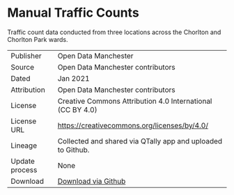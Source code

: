 # Manual Traffic Counts
Traffic count data conducted from three locations across the Chorlton and Chorlton Park wards.

|   |   |
|---|---|
|Publisher|Open Data Manchester|
|Source|Open Data Manchester contributors|
|Dated|Jan 2021|
|Attribution|Open Data Manchester contributors|
|License|Creative Commons Attribution 4.0 International (CC BY 4.0)|
|License URL|https://creativecommons.org/licenses/by/4.0/|
|Lineage|Collected and shared via QTally app and uploaded to Github.|
|Update process|None|
|Download|[Download via Github](https://github.com/OpenDataManchester/OurStreetsChorlton/tree/main/data)|

